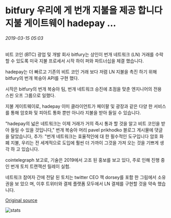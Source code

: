 # bitfury 우리에 게 번개 지불을 제공 합니다 지불 게이트웨이 hadepay ...

###### 2019-03-15 05:03

비트 코인 (BTC) 광업 및 개발 회사 bitfury는 상인이 번개 네트워크 (LN) 거래를 수락 할 수 있도록 미국 지불 프로세서 시작 하이 퍼와 파트너십을 체결 했습니다.

hadepay는 더 빠르고 기존의 비트 코인 거래 보다 저렴 LN 지불을 촉진 하기 위해 bitfury의 번개 복숭아 API를 구현 했다.

시작은 bitfury의 번개 복숭아 팀, 번개 네트워크 승진에 초점을 맞춘 엔지니어의 전용 스핀 오프 그룹으로 일했다.

지불 게이트웨이로, hadepay 이미 클라이언트가 페이팔 및 광장과 같은 다양 한 서비스를 통해 암호화 및 피아트 통화 뿐만 아니라 지불을 받아 들일 수 있습니다.

"hadepay의 넓은 네트워크는 이제 거래가 거의 즉시 통과 할 것을 알고 비트 코인을 받아 들일 수 있을 것입니다," 번개 복숭아 머리 pavel prikhodko 블로그 게시물에 댓글을 달았습니다, 추가: "번개 네트워크는 효율적인에 대 한 필수적인 도구입니다 암호 화폐 지불, 우리는 전 세계적으로 도입에 훨씬 더 가까이 그것을 가져 오는 것을 기쁘게 생각 하 고 있습니다.

cointelegraph 보고로, 기술은 2019에서 고조 된 홍보를 보고 있다, 주로 인해 진행 중인 번개 토치 트랜잭션 릴레이 실험.

네트워크 참여자 간에 전달 된 토치는 twitter CEO 잭 dorsey를 포함 한 그림에서 소유권을 보 았으 며, 이후 트위터와 결제 플랫폼 모두에서 LN 결제를 구현할 것을 약속 했습니다.

[Original source](https://cointelegraph.com/news/bitfury-brings-lightning-payments-to-us-payment-gateway-hadepay)

![stats](https://c.statcounter.com/11760860/0/a89fa40b/1/ "stats")